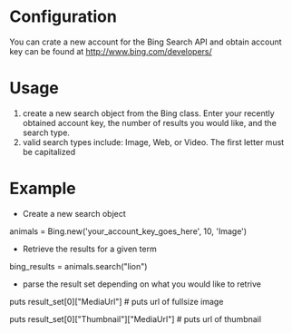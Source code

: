 Configuration
=============
You can crate a new account for the Bing Search API and obtain account key can be found at http://www.bing.com/developers/

Usage
============
1. create a new search object from the Bing class. Enter your recently obtained account key, the number of results you would like, and the search type.
2. valid search types include: Image, Web, or Video. The first letter must be capitalized

Example 
===============
- Create a new search object  

animals = Bing.new('your_account_key_goes_here', 10, 'Image')   

- Retrieve the results for a given term  

bing_results = animals.search("lion")  

- parse the result set depending on what you would like to retrive  

puts result_set[0]["MediaUrl"] # puts url of fullsize image  

puts result_set[0]["Thumbnail"]["MediaUrl"] # puts url of thumbnail  



